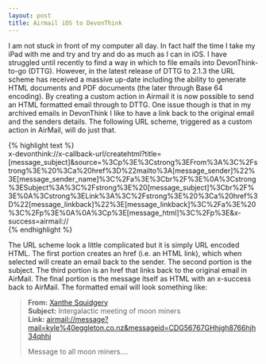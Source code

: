 ```yaml
---
layout: post
title: Airmail iOS to DevonThink
---
```

I am not stuck in front of my computer all day. In fact half the time I take my iPad with me and try and try and do as much as I can in iOS. I have struggled until recently to find a way in which to file emails into DevonThink-to-go (DTTG). However, in the latest release of DTTG to 2.1.3 the URL scheme has received a massive up-date including the ability to generate HTML documents and PDF documents (the later through Base 64 encoding). By creating a custom action in Airmail it is now possible to send an HTML formatted email through to DTTG. One issue though is that in my archived emails in DevonThink I like to have a link back to the original email and the senders details. The following URL scheme, triggered as a custom action in AirMail, will do just that.

{% highlight text %}  
x-devonthink://x-callback-url/createhtml?title=[message_subject]&source=%3Cp%3E%3Cstrong%3EFrom%3A%3C%2Fstrong%3E%20%3Ca%20href%3D%22mailto%3A[message_sender]%22%3E[message_sender_name]%3C%2Fa%3E%3Cbr%2F%3E%0A%3Cstrong%3ESubject%3A%3C%2Fstrong%3E%20[message_subject]%3Cbr%2F%3E%0A%3Cstrong%3ELink%3A%3C%2Fstrong%3E%20%3Ca%20href%3D%22[message_linkback]%22%3E[message_linkback]%3C%2Fa%3E%20%3C%2Fp%3E%0A%0A%3Cp%3E[message_html]%3C%2Fp%3E&x-success=airmail://  
{% endhighlight %}

The URL scheme look a little complicated but it is simply URL encoded HTML. The first portion creates an href (i.e. an HTML link), which when selected will create an email back to the sender. The second portion is the subject. The third portion is an href that links back to the original email in AirMail. The final portion is the message itself as HTML with an x-success back to AirMail. The formatted email will look something like:



> **From:** [Xanthe Squidgery](example.com)  
> **Subject:** Intergalactic meeting of moon miners  
> **Link:** [airmail://message?mail=kyle%40eggleton.co.nz&messageid=CDG56767GHhjgh8766hjh34qhhj](airmail://message?mail=kyle%40eggleton.co.nz&messageid=CDG56767GHhjgh8766hjh34qhhj)
>
> Message to all moon miners....